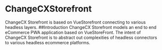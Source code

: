 # ChangeCXStorefront
ChangeCX Storefront is based on VueStorefront connecting to various headless layers. 
##Introduction
ChangeCX Storefront models an end to end eCommerce PWA application based on VueStoreFront. The intent of ChangeCX Storefront is to abstract out complexities of headless connectors to various headless ecommerce platforms.
